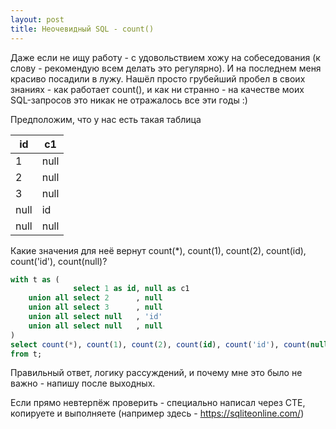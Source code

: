 ```yaml
---
layout: post
title: Неочевидный SQL - count()
---
```


Даже если не ищу работу - с удовольствием хожу на собеседования (к слову - рекомендую всем делать это регулярно). И на последнем меня красиво посадили в лужу. Нашёл просто грубейший пробел в своих знаниях - как работает count(), и как ни странно - на качестве моих SQL-запросов это никак не отражалось все эти годы :)

Предположим, что у нас есть такая таблица

id|c1|
---|---|
 1| null |
 2| null |
 3| null |
 null |id|
 null | null |

Какие значения для неё вернут count(*), count(1), count(2), count(id), count('id'), count(null)?

```sql
with t as (
 	          select 1 as id, null as c1
 	union all select 2      , null
    union all select 3      , null
 	union all select null   , 'id'
    union all select null   , null
)
select count(*), count(1), count(2), count(id), count('id'), count(null) 
from t;
```

Правильный ответ, логику рассуждений, и почему мне это было не важно - напишу после выходных. 

Если прямо невтерпёж проверить - специально написал через CTE, копируете и выполняете (например здесь - https://sqliteonline.com/)